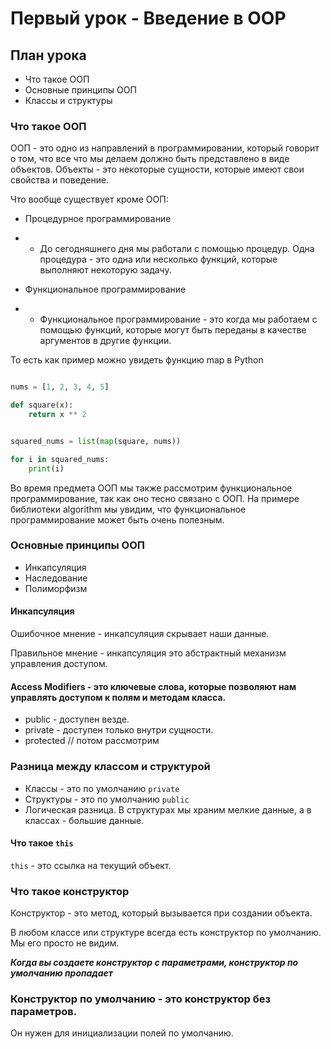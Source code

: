 # Первый урок - Введение в OOP

## План урока
- Что такое ООП
- Основные принципы ООП
- Классы и структуры


### Что такое ООП
ООП - это одно из направлений в программировании, который говорит о том, что все что мы делаем должно быть представлено в виде объектов. Объекты - это некоторые сущности, которые имеют свои свойства и поведение.

Что вообще существует кроме ООП:
- Процедурное программирование

* * До сегодняшнего дня мы работали с помощью процедур. Одна процедура - это одна или несколько функций, которые выполняют некоторую задачу.

- Функциональное программирование
* * Функциональное программирование - это когда мы работаем с помощью функций, которые могут быть переданы в качестве аргументов в другие функции.

То есть как пример можно увидеть функцию map в Python

```python

nums = [1, 2, 3, 4, 5]

def square(x):
    return x ** 2


squared_nums = list(map(square, nums))

for i in squared_nums:
    print(i)

```

Во время предмета ООП мы также рассмотрим функциональное программирование, так как оно тесно связано с ООП.
На примере библиотеки algorithm мы увидим, что функциональное программирование может быть очень полезным.


### Основные принципы ООП
- Инкапсуляция
- Наследование
- Полиморфизм

#### Инкапсуляция
Ошибочное мнение - инкапсуляция скрывает наши данные. 

Правильное мнение - инкапсуляция это абстрактный механизм управления доступом. 


#### Access Modifiers - это ключевые слова, которые позволяют нам управлять доступом к полям и методам класса.
- public - доступен везде. 
- private - доступен только внутри сущности.
- protected // потом рассмотрим

### Разница между классом и структурой
- Классы - это по умолчанию `private`
- Структуры - это по умолчанию `public`
- Логическая разница. В структурах мы храним мелкие данные, а в классах - большие данные. 

#### Что такое `this`
`this` - это ссылка на текущий объект.


### Что такое конструктор
Конструктор - это метод, который вызывается при создании объекта.

В любом классе или структуре всегда есть конструктор по умолчанию.
Мы его просто не видим.

***Когда вы создаете конструктор с параметрами, конструктор по умолчанию пропадает***

### Конструктор по умолчанию - это конструктор без параметров.
Он нужен для инициализации полей по умолчанию.